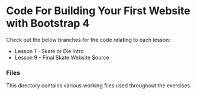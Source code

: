 # Code For Building Your First Website with Bootstrap 4

Check out the below branches for the code relating to each lesson:

* Lesson 1 - Skate or Die Intro
* Lesson 9 - Final Skate Website Source

### Files

This directory contains various working files used throughout the exercises.

